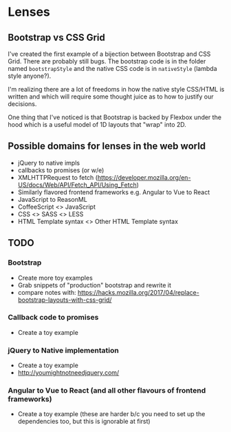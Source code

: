 # Lenses

## Bootstrap vs CSS Grid
I've created the first example of a bijection between Bootstrap and CSS Grid. There are probably still bugs. The bootstrap code is in the folder named `bootstrapStyle` and the native CSS code is in `nativeStyle` (lambda style anyone?).

I'm realizing there are a lot of freedoms in how the native style CSS/HTML is written and which will require some thought juice as to how to justify our decisions.

One thing that I've noticed is that Bootstrap is backed by Flexbox under the hood which is a useful model of 1D layouts that "wrap" into 2D. 

## Possible domains for lenses in the web world
- jQuery to native impls
- callbacks to promises (or w/e)
- XMLHTTPRequest to fetch (https://developer.mozilla.org/en-US/docs/Web/API/Fetch_API/Using_Fetch)
- Similarly flavored frontend frameworks e.g. Angular to Vue to React
- JavaScript to ReasonML
- CoffeeScript <> JavaScript
- CSS <> SASS <> LESS
- HTML Template syntax <> Other HTML Template syntax


## TODO
### Bootstrap
- Create more toy examples
- Grab snippets of "production" bootstrap and rewrite it 
- compare notes with: https://hacks.mozilla.org/2017/04/replace-bootstrap-layouts-with-css-grid/

### Callback code to promises
- Create a toy example

### jQuery to Native implementation
- Create a toy example
- http://youmightnotneedjquery.com/

### Angular to Vue to React (and all other flavours of frontend frameworks)
- Create a toy example (these are harder b/c you need to set up the dependencies too, but this is ignorable at first)
